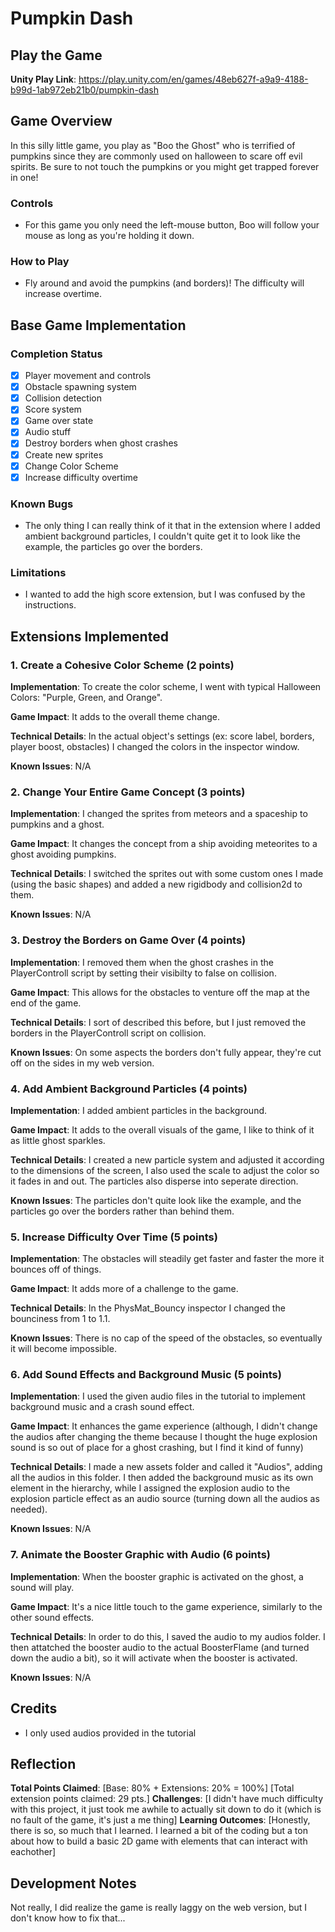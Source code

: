 # Pumpkin Dash

## Play the Game
**Unity Play Link**: https://play.unity.com/en/games/48eb627f-a9a9-4188-b99d-1ab972eb21b0/pumpkin-dash

## Game Overview
In this silly little game, you play as "Boo the Ghost" who is terrified of pumpkins since they are commonly used on halloween to scare off evil spirits. Be sure to not touch the pumpkins or you might get trapped forever in one! 

### Controls
- For this game you only need the left-mouse button, Boo will follow your mouse as long as you're holding it down.

### How to Play
- Fly around and avoid the pumpkins (and borders)! The difficulty will increase overtime.

## Base Game Implementation

### Completion Status
- [x] Player movement and controls
- [x] Obstacle spawning system
- [x] Collision detection
- [x] Score system
- [x] Game over state
- [x] Audio stuff
- [x] Destroy borders when ghost crashes
- [x] Create new sprites
- [x] Change Color Scheme
- [x] Increase difficulty overtime

### Known Bugs
- The only thing I can really think of it that in the extension where I added ambient background particles, I couldn't quite get it to look like the example, the particles go over the borders.

### Limitations
- I wanted to add the high score extension, but I was confused by the instructions.

## Extensions Implemented 

### 1. Create a Cohesive Color Scheme (2 points)

**Implementation**: To create the color scheme, I went with typical Halloween Colors: "Purple, Green, and Orange".

**Game Impact**: It adds to the overall theme change.

**Technical Details**: In the actual object's settings (ex: score label, borders, player boost, obstacles) I changed the colors in the inspector window.

**Known Issues**: N/A


### 2. Change Your Entire Game Concept (3 points)

**Implementation**: I changed the sprites from meteors and a spaceship to pumpkins and a ghost.

**Game Impact**: It changes the concept from a ship avoiding meteorites to a ghost avoiding pumpkins.

**Technical Details**: I switched the sprites out with some custom ones I made (using the basic shapes) and added a new rigidbody and collision2d to them.

**Known Issues**: N/A


### 3. Destroy the Borders on Game Over (4 points)

**Implementation**: I removed them when the ghost crashes in the PlayerControll script by setting their visibilty to false on collision.

**Game Impact**: This allows for the obstacles to venture off the map at the end of the game.

**Technical Details**: I sort of described this before, but I just removed the borders in the PlayerControll script on collision.

**Known Issues**: On some aspects the borders don't fully appear, they're cut off on the sides in my web version.


### 4. Add Ambient Background Particles (4 points)

**Implementation**: I added ambient particles in the background.

**Game Impact**: It adds to the overall visuals of the game, I like to think of it as little ghost sparkles.

**Technical Details**: I created a new particle system and adjusted it according to the dimensions of the screen, I also used the scale to adjust the color so it fades in and out. The particles also disperse into seperate direction.

**Known Issues**: The particles don't quite look like the example, and the particles go over the borders rather than behind them.


### 5. Increase Difficulty Over Time (5 points)

**Implementation**: The obstacles will steadily get faster and faster the more it bounces off of things.

**Game Impact**: It adds more of a challenge to the game.

**Technical Details**: In the PhysMat_Bouncy inspector I changed the bounciness from 1 to 1.1.

**Known Issues**: There is no cap of the speed of the obstacles, so eventually it will become impossible.


### 6. Add Sound Effects and Background Music (5 points)

**Implementation**: I used the given audio files in the tutorial to implement background music and a crash sound effect.

**Game Impact**: It enhances the game experience (although, I didn't change the audios after changing the theme because I thought the huge explosion sound is so out of place for a ghost crashing, but I find it kind of funny)

**Technical Details**: I made a new assets folder and called it "Audios", adding all the audios in this folder. I then added the background music as its own element in the hierarchy, while I assigned the explosion audio to the explosion particle effect as an audio source (turning down all the audios as needed).

**Known Issues**: N/A


### 7. Animate the Booster Graphic with Audio (6 points)

**Implementation**: When the booster graphic is activated on the ghost, a sound will play.

**Game Impact**: It's a nice little touch to the game experience, similarly to the other sound effects.

**Technical Details**: In order to do this, I saved the audio to my audios folder. I then attatched the booster audio to the actual BoosterFlame (and turned down the audio a bit), so it will activate when the booster is activated.

**Known Issues**: N/A


## Credits
- I only used audios provided in the tutorial

## Reflection
**Total Points Claimed**: [Base: 80% + Extensions: 20% = 100%] [Total extension points claimed: 29 pts.]
**Challenges**: [I didn't have much difficulty with this project, it just took me awhile to actually sit down to do it (which is no fault of the game, it's just a me thing]
**Learning Outcomes**: [Honestly, there is so, so much that I learned. I learned a bit of the coding but a ton about how to build a basic 2D game with elements that can interact with eachother]

## Development Notes
Not really, I did realize the game is really laggy on the web version, but I don't know how to fix that...
